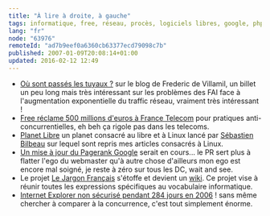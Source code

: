 ```yaml
---
title: "À lire à droite, à gauche"
tags: informatique, free, réseau, procès, logiciels libres, google, php, internet explorer, référencement, sécurité
lang: "fr"
node: "63976"
remoteId: "ad7b9eef0a6360cb63377ecd79098c7b"
published: 2007-01-09T20:08:14+01:00
updated: 2016-02-12 12:49
---
```

 * [Où sont passés les tuyaux ?](https://t37.net/ou-sont-passes-les-tuyaux.html) sur le blog de Frederic de Villamil, un billet un peu long mais très intéressant sur les problèmes des FAI face à l'augmentation exponentielle du traffic réseau, vraiment très intéressant !
 * [Free réclame 500 millions d'euros à France Telecom](http://www.freenews.fr/index.php?itemid=4245) pour pratiques anti-concurrentielles, eh beh ça rigole pas dans les telecoms.
 * [Planet Libre](http://libre.tux-planet.fr/index.html) un planet consacré au libre et à Linux lancé par [Sébastien Bilbeau](http://www.tux-planet.fr/) sur lequel sont repris mes articles consacrés à Linux.
 * [Un mise à jour du Pagerank Google](http://www.webrankinfo.com/forums/viewtopic_65634.htm) serait en cours... le PR sert plus à flatter l'ego du webmaster qu'à autre chose d'ailleurs mon ego est encore mal soigné, je reste à zéro sur tous les DC, wait and see.
 * Le projet [Le Jargon Français](http://jargonf.discu.org/index.php/Accueil) s'étoffe et devient un [wiki](http://jargonf.discu.org/index.php/wiki). Ce projet vise à réunir toutes les expressions spécifiques au vocabulaire informatique.
 * [Internet Explorer non sécurisé pendant 284 jours en 2006](http://standblog.org/blog/post/2007/01/09/A-propos-de-securite-des-navigateurs) ! sans même chercher à comparer à la concurrence, c'est tout simplement énorme.
